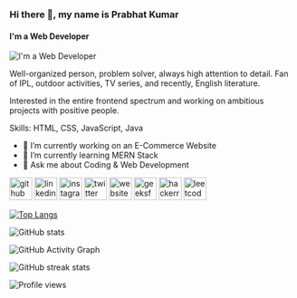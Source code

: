 ### Hi there 👋, my name is Prabhat Kumar
#### I'm a Web Developer
![I'm a Web Developer](https://pbs.twimg.com/profile_banners/1446519992191631369/1634383739/1500x500)

Well-organized person, problem solver, always high attention to detail. Fan of IPL, outdoor activities, TV series, and recently, English literature.

Interested in the entire frontend spectrum and working on ambitious projects with positive people.

Skills: HTML, CSS, JavaScript, Java

- 🔭 I’m currently working on an E-Commerce Website 
- 🌱 I’m currently learning MERN Stack 
- 💬 Ask me about Coding & Web Development 


[<img src='https://cdn.jsdelivr.net/npm/simple-icons@3.0.1/icons/github.svg' alt='github' height='40'>](https://github.com/PrabhatKr0607)  [<img src='https://cdn.jsdelivr.net/npm/simple-icons@3.0.1/icons/linkedin.svg' alt='linkedin' height='40'>](https://www.linkedin.com/in/prabhat-kumar-0458a11b5/)  [<img src='https://cdn.jsdelivr.net/npm/simple-icons@3.0.1/icons/instagram.svg' alt='instagram' height='40'>](https://www.instagram.com/prabhat_kumar.0607/)  [<img src='https://cdn.jsdelivr.net/npm/simple-icons@3.0.1/icons/twitter.svg' alt='twitter' height='40'>](https://twitter.com/Prabhat0607)  [<img src='https://cdn.jsdelivr.net/npm/simple-icons@3.0.1/icons/icloud.svg' alt='website' height='40'>](https://prabhatkumarsofficial.netlify.app/)  [<img src='https://cdn.jsdelivr.net/npm/simple-icons@3.0.1/icons/geeksforgeeks.svg' alt='geeksforgeeks' height='40'>](https://auth.geeksforgeeks.org/user/prabhatgndit/profile)  [<img src='https://cdn.jsdelivr.net/npm/simple-icons@3.0.1/icons/hackerrank.svg' alt='hackerrank' height='40'>](https://www.hackerrank.com/PrabhatKr0607)  [<img src='https://cdn.jsdelivr.net/npm/simple-icons@3.0.1/icons/leetcode.svg' alt='leetcode' height='40'>](https://leetcode.com/user8586Eu/)  

[![Top Langs](https://github-readme-stats.vercel.app/api/top-langs/?username=PrabhatKr0607)](https://github.com/anuraghazra/github-readme-stats)

![GitHub stats](https://github-readme-stats.vercel.app/api?username=PrabhatKr0607&show_icons=true)  

![GitHub Activity Graph](https://activity-graph.herokuapp.com/graph?username=PrabhatKr0607)  

![GitHub streak stats](https://github-readme-streak-stats.herokuapp.com/?user=PrabhatKr0607)  

![Profile views](https://gpvc.arturio.dev/PrabhatKr0607)  
